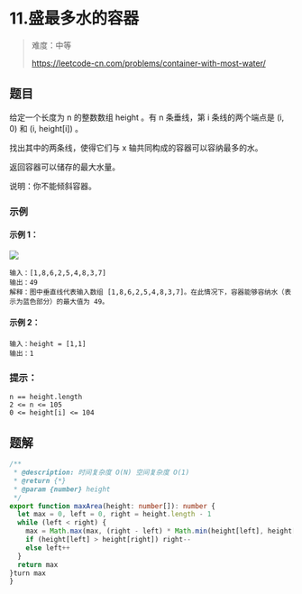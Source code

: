 # 11.盛最多水的容器

> 难度：中等
>
> https://leetcode-cn.com/problems/container-with-most-water/

## 题目

给定一个长度为 n 的整数数组 height 。有 n 条垂线，第 i 条线的两个端点是 (i, 0) 和 (i, height[i]) 。

找出其中的两条线，使得它们与 x 轴共同构成的容器可以容纳最多的水。

返回容器可以储存的最大水量。

说明：你不能倾斜容器。

### 示例

#### 示例 1：

![](https://aliyun-lc-upload.oss-cn-hangzhou.aliyuncs.com/aliyun-lc-upload/uploads/2018/07/25/question_11.jpg)
```
输入：[1,8,6,2,5,4,8,3,7]
输出：49
解释：图中垂直线代表输入数组 [1,8,6,2,5,4,8,3,7]。在此情况下，容器能够容纳水（表示为蓝色部分）的最大值为 49。
```

#### 示例 2：

```
输入：height = [1,1]
输出：1
```

### 提示：

```
n == height.length
2 <= n <= 105
0 <= height[i] <= 104
```

## 题解

```typescript
/**
 * @description: 时间复杂度 O(N) 空间复杂度 O(1)
 * @return {*}
 * @param {number} height
 */
export function maxArea(height: number[]): number {
  let max = 0, left = 0, right = height.length - 1
  while (left < right) {
    max = Math.max(max, (right - left) * Math.min(height[left], height[right]))
    if (height[left] > height[right]) right--
    else left++
  }
  return max
}turn max
}
```